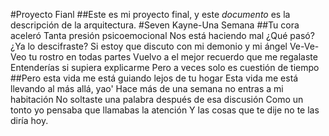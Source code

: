 #Proyecto Fianl 
##Este es mi proyecto final, y este *documento* es la descripción de la arquitectura.
#Seven Kayne-Una Semana
##Tu cora aceleró
Tanta presión psicoemocional
Nos está haciendo mal
¿Qué pasó? ¿Ya lo descifraste?
Si estoy que discuto con mi demonio y mi ángel
Ve-Ve-Veo tu rostro en todas partes
Vuelvo a el mejor recuerdo que me regalaste
Entenderías si supiera explicarme
Pero a veces solo es cuestión de tiempo
##Pero esta vida me está guiando lejos de tu hogar
Esta vida me está llevando al más allá, yao'
Hace más de una semana no entras a mi habitación
No soltaste una palabra después de esa discusión
Como un tonto yo pensaba que llamabas la atención
Y las cosas que te dije no te las diría hoy.

